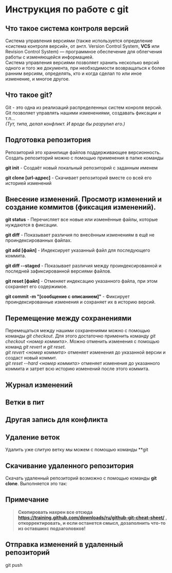 # Инструкция по работе с git

## Что такое система контроля версий  
Система управления версиями (также используется определение «система контроля версий», от англ. Version Control System, **VCS** или Revision Control System) — программное обеспечение для облегчения работы с изменяющейся информацией.  
Система управления версиями позволяет хранить несколько версий одного и того же документа, при необходимости возвращаться к более ранним версиям, определять, кто и когда сделал то или иное изменение, и многое другое.

## Что такое git?
Git - это одна из реализаций распределенных систем конроля версий. Git позволяет управлять нашими изменениями, создавать фиксации и т.п...  
*(Тут, типа, делал конфликт. И вроде бы разрулил его.)*

## Подготовка репозитория
Репозиторий это хранилище файлов поддерживающее версионность. 
Создать репозиторий можно с помощью применения в папке команды  

**git init** - Создаёт новый локальный репозиторий с заданным именем

**git clone [url-адрес]** - Скачивает репозиторий вместе со всей его историей изменений

## Внесение изменений. Просмотр изменений и создание коммитов (фиксация изменений).

**git status** - Перечисляет все новые или изменённые файлы, которые нуждаются в фиксации.

**git diff** - Показывает различия по внесённым изменениям в ещё не проиндексированных файлах.

**git add [файл]** - Индексирует указанный файл для последующего коммита.

**git diff --staged** - Показывает различия между проиндексированной и последней зафиксированной версиями файлов.

**git reset [файл]** - Отменяет индексацию указанного файла, при этом сохраняет его содержимое.

**git commit -m "[сообщение с описанием]"** - Фиксирует проиндексированные изменения и сохраняет их в историю версий.

## Перемещение между сохранениями
Перемещаться между нашими сохранениями можно с помощью команды *git checkout*. Для этого достаточно применить команду *git checkout <номер коммита>*.
Можно отменить изменения с помощью команд *git revert* и *git reset*.  
*git revert <номер коммита>* отменяет изменения до указанной версии и создаст новый коммит.  
*git reset --hard <номер коммита>* отменяет изменения до указанного коммита и затрет всю историю изменений после этого коммита.

## Журнал изменений

## Ветки в пит

## Другая запись для конфликта

## Удаление веток  
Удалить уже слитую ветку мы можем с помощью команды **git 

## Скачивание удаленного репозитория
Скачать удаленный репозиторий возможно с помощью команды **git clone**. Выполняется это так:

## Примечание

> **Скопировать нахрен все отсюда https://training.github.com/downloads/ru/github-git-cheat-sheet/ , откорректировать, и если останется смысл, дозаполнить что-то из оставшихс подзаголовков!**

## Отправка изменений в удаленный репозиторий
git push
